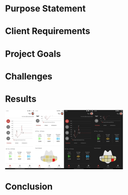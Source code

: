 # Purpose Statement

# Client Requirements

# Project Goals

# Challenges

# Results

<div style="display: flex; flex-flow: row nowrap;">
    <img src="./img/homepage_light_1.jpg" alt="Home Page (Light Theme)" style="width: 10vw; height: auto;">
    <img src="./img/homepage_light_2.jpg" alt="Home Page (Light Theme)" style="width: 10vw; height: auto;">
    <img src="./img/homepage_dark_1.jpg" alt="Home Page (Dark Theme)" style="width: 10vw; height: auto;">
    <img src="./img/homepage_dark_2.jpg" alt="Home Page (Dark Theme)" style="width: 10vw; height: auto;">
</div>

# Conclusion
